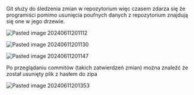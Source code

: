 Git służy do śledzenia zmian w repozytorium więc czasem zdarza się że programiści pomimo usunięcia poufnych danych z repozytorium znajdują się one w jego drzewie.

![Pasted image 20240611201112](Pasted%20image%2020240611201112.png)

![Pasted image 20240611201130](Pasted%20image%2020240611201130.png)

![Pasted image 20240611201147](Pasted%20image%2020240611201147.png)

Po przeglądaniu commitów (takich zatwierdzeń zmian) można znaleźć że został usunięty plik z hasłem do zipa

![Pasted image 20240611201353](Pasted%20image%2020240611201353.png)